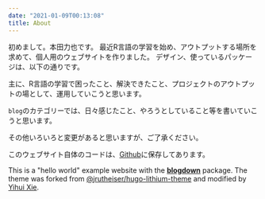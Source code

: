 ```yaml
---
date: "2021-01-09T00:13:08"
title: About
---
```


初めまして。本田力也です。
最近R言語の学習を始め、アウトプットする場所を求めて、個人用のウェブサイトを作りました。
デザイン、使っているパッケージは、以下の通りです。

主に、R言語の学習で困ったこと、解決できたこと、プロジェクトのアウトプットの場として、運用していこうと思います。

`blog`のカテゴリーでは、日々感じたこと、やろうとしていること等を書いていこうと思います。

その他いろいろと変更があると思いますが、ご了承ください。

このウェブサイト自体のコードは、[Github](https://github.com/Ricky-s-a/blogdown_new_site3)に保存してあります。

This is a "hello world" example website with the [**blogdown**](https://github.com/rstudio/blogdown) package. The theme was forked from [@jrutheiser/hugo-lithium-theme](https://github.com/jrutheiser/hugo-lithium-theme) and modified by [Yihui Xie](https://github.com/yihui/hugo-lithium).
